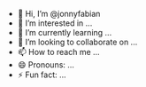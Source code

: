 - 👋 Hi, I’m @jonnyfabian
- 👀 I’m interested in ...
- 🌱 I’m currently learning ...
- 💞️ I’m looking to collaborate on ...
- 📫 How to reach me ...
- 😄 Pronouns: ...
- ⚡ Fun fact: ...

<!---
jonnyfabian/jonnyfabian is a ✨ special ✨ repository because its `README.md` (this file) appears on your GitHub profile.
You can click the Preview link to take a look at your changes.
--->
